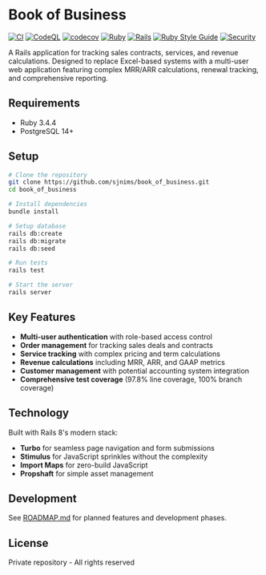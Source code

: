 # Book of Business

[![CI](https://github.com/sjnims/book_of_business/actions/workflows/ci.yml/badge.svg)](https://github.com/sjnims/book_of_business/actions/workflows/ci.yml)
[![CodeQL](https://github.com/sjnims/book_of_business/actions/workflows/codeql.yml/badge.svg)](https://github.com/sjnims/book_of_business/actions/workflows/codeql.yml)
[![codecov](https://codecov.io/gh/sjnims/book_of_business/graph/badge.svg?token=mzBScx1grB)](https://codecov.io/gh/sjnims/book_of_business)
[![Ruby](https://img.shields.io/badge/Ruby-3.4.4-red.svg)](https://www.ruby-lang.org)
[![Rails](https://img.shields.io/badge/Rails-8.0.2-red.svg)](https://rubyonrails.org)
[![Ruby Style Guide](https://img.shields.io/badge/code_style-rubocop-brightgreen.svg)](https://github.com/rubocop/rubocop)
[![Security](https://img.shields.io/badge/Security-Brakeman%20%2B%20CodeQL-green.svg)](.github/SECURITY.md)

A Rails application for tracking sales contracts, services, and revenue calculations. Designed to replace Excel-based systems with a multi-user web application featuring complex MRR/ARR calculations, renewal tracking, and comprehensive reporting.

## Requirements

* Ruby 3.4.4
* PostgreSQL 14+

## Setup

```bash
# Clone the repository
git clone https://github.com/sjnims/book_of_business.git
cd book_of_business

# Install dependencies
bundle install

# Setup database
rails db:create
rails db:migrate
rails db:seed

# Run tests
rails test

# Start the server
rails server
```

## Key Features

* **Multi-user authentication** with role-based access control
* **Order management** for tracking sales deals and contracts
* **Service tracking** with complex pricing and term calculations
* **Revenue calculations** including MRR, ARR, and GAAP metrics
* **Customer management** with potential accounting system integration
* **Comprehensive test coverage** (97.8% line coverage, 100% branch coverage)

## Technology

Built with Rails 8's modern stack:

* **Turbo** for seamless page navigation and form submissions
* **Stimulus** for JavaScript sprinkles without the complexity
* **Import Maps** for zero-build JavaScript
* **Propshaft** for simple asset management

## Development

See [ROADMAP.md](ROADMAP.md) for planned features and development phases.

## License

Private repository - All rights reserved
